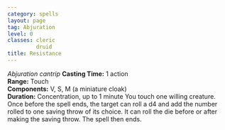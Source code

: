 ```yaml
---
category: spells
layout: page
tag: Abjuration
level: 0
classes: cleric
         druid
title: Resistance 
---
```

_Abjuration cantrip_ 
**Casting Time:** 1 action    
**Range:** Touch    
**Components:** V, S, M (a miniature cloak)    
**Duration:** Concentration, up to 1 minute 
You touch one willing creature. Once before the spell ends, the target can roll a d4 and add the number rolled to one saving throw of its choice. It can roll the die before or after making the saving throw. The spell then ends. 
